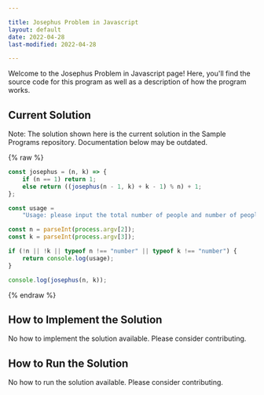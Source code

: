 ```yaml
---

title: Josephus Problem in Javascript
layout: default
date: 2022-04-28
last-modified: 2022-04-28

---
```


Welcome to the Josephus Problem in Javascript page! Here, you'll find the source code for this program as well as a description of how the program works.

## Current Solution

Note: The solution shown here is the current solution in the Sample Programs repository. Documentation below may be outdated.

{% raw %}

```Javascript
const josephus = (n, k) => {
    if (n == 1) return 1;
    else return ((josephus(n - 1, k) + k - 1) % n) + 1;
};

const usage =
    "Usage: please input the total number of people and number of people to skip.";

const n = parseInt(process.argv[2]);
const k = parseInt(process.argv[3]);

if (!n || !k || typeof n !== "number" || typeof k !== "number") {
    return console.log(usage);
}

console.log(josephus(n, k));

```

{% endraw %}

## How to Implement the Solution

No how to implement the solution available. Please consider contributing.

## How to Run the Solution

No how to run the solution available. Please consider contributing.